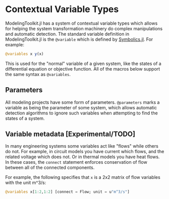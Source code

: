 # Contextual Variable Types

ModelingToolkit.jl has a system of contextual variable types which allows for
helping the system transformation machinery do complex manipulations and
automatic detection. The standard variable definition in ModelingToolkit.jl is
the `@variable` which is defined by
[Symbolics.jl](https://github.com/JuliaSymbolics/Symbolics.jl). For example:

```julia
@variables x y(x)
```

This is used for the "normal" variable of a given system, like the states of a
differential equation or objective function. All of the macros below support
the same syntax as `@variables`.

## Parameters

All modeling projects have some form of parameters. `@parameters` marks a variable
as being the parameter of some system, which allows automatic detection algorithms
to ignore such variables when attempting to find the states of a system.

## Variable metadata [Experimental/TODO]

In many engineering systems some variables act like "flows" while others do not.
For example, in circuit models you have current which flows, and the related
voltage which does not. Or in thermal models you have heat flows. In these cases,
the `connect` statement enforces conservation of flow between all of the connected
components.

For example, the following specifies that `x` is a 2x2 matrix of flow variables
with the unit m^3/s:

```julia
@variables x[1:2,1:2] [connect = Flow; unit = u"m^3/s"]
```
